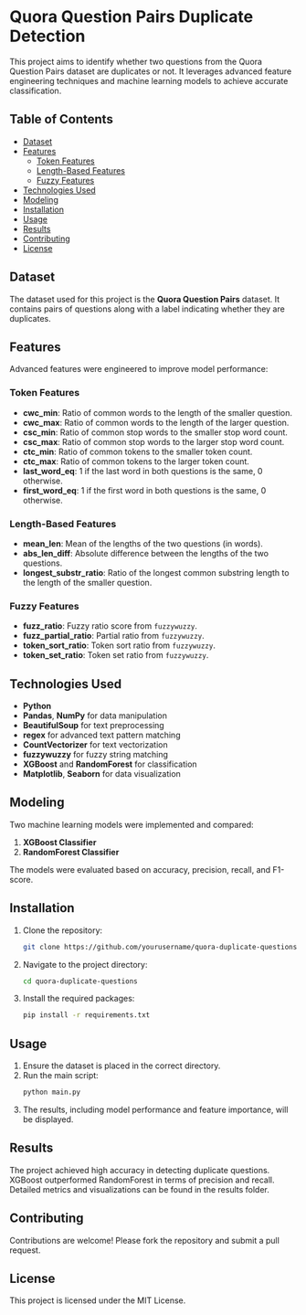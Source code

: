 # Quora Question Pairs Duplicate Detection

This project aims to identify whether two questions from the Quora Question Pairs dataset are duplicates or not. It leverages advanced feature engineering techniques and machine learning models to achieve accurate classification.

## Table of Contents
- [Dataset](#dataset)
- [Features](#features)
  - [Token Features](#token-features)
  - [Length-Based Features](#length-based-features)
  - [Fuzzy Features](#fuzzy-features)
- [Technologies Used](#technologies-used)
- [Modeling](#modeling)
- [Installation](#installation)
- [Usage](#usage)
- [Results](#results)
- [Contributing](#contributing)
- [License](#license)

## Dataset
The dataset used for this project is the **Quora Question Pairs** dataset. It contains pairs of questions along with a label indicating whether they are duplicates.

## Features
Advanced features were engineered to improve model performance:

### Token Features
- **cwc_min**: Ratio of common words to the length of the smaller question.
- **cwc_max**: Ratio of common words to the length of the larger question.
- **csc_min**: Ratio of common stop words to the smaller stop word count.
- **csc_max**: Ratio of common stop words to the larger stop word count.
- **ctc_min**: Ratio of common tokens to the smaller token count.
- **ctc_max**: Ratio of common tokens to the larger token count.
- **last_word_eq**: 1 if the last word in both questions is the same, 0 otherwise.
- **first_word_eq**: 1 if the first word in both questions is the same, 0 otherwise.

### Length-Based Features
- **mean_len**: Mean of the lengths of the two questions (in words).
- **abs_len_diff**: Absolute difference between the lengths of the two questions.
- **longest_substr_ratio**: Ratio of the longest common substring length to the length of the smaller question.

### Fuzzy Features
- **fuzz_ratio**: Fuzzy ratio score from `fuzzywuzzy`.
- **fuzz_partial_ratio**: Partial ratio from `fuzzywuzzy`.
- **token_sort_ratio**: Token sort ratio from `fuzzywuzzy`.
- **token_set_ratio**: Token set ratio from `fuzzywuzzy`.

## Technologies Used
- **Python**
- **Pandas**, **NumPy** for data manipulation
- **BeautifulSoup** for text preprocessing
- **regex** for advanced text pattern matching
- **CountVectorizer** for text vectorization
- **fuzzywuzzy** for fuzzy string matching
- **XGBoost** and **RandomForest** for classification
- **Matplotlib**, **Seaborn** for data visualization

## Modeling
Two machine learning models were implemented and compared:

1. **XGBoost Classifier**
2. **RandomForest Classifier**

The models were evaluated based on accuracy, precision, recall, and F1-score.

## Installation
1. Clone the repository:
   ```bash
   git clone https://github.com/yourusername/quora-duplicate-questions.git
   ```
2. Navigate to the project directory:
   ```bash
   cd quora-duplicate-questions
   ```
3. Install the required packages:
   ```bash
   pip install -r requirements.txt
   ```

## Usage
1. Ensure the dataset is placed in the correct directory.
2. Run the main script:
   ```bash
   python main.py
   ```
3. The results, including model performance and feature importance, will be displayed.

## Results
The project achieved high accuracy in detecting duplicate questions. XGBoost outperformed RandomForest in terms of precision and recall. Detailed metrics and visualizations can be found in the results folder.

## Contributing
Contributions are welcome! Please fork the repository and submit a pull request.

## License
This project is licensed under the MIT License.